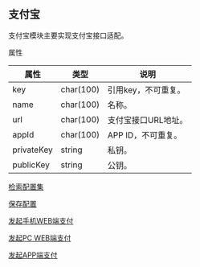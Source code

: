 ## 支付宝

支付宝模块主要实现支付宝接口适配。

属性

|属性|类型|说明|
|---|---|---|
|key|char(100)|引用key，不可重复。|
|name|char(100)|名称。|
|url|char(100)|支付宝接口URL地址。|
|appId|char(100)|APP ID，不可重复。|
|privateKey|string|私钥。|
|publicKey|string|公钥。|

[检索配置集](doc/query.md)

[保存配置](doc/save.md)

[发起手机WEB端支付](doc/quick-wap-pay.md)

[发起PC WEB端支付](doc/fast-instant-trade-pay.md)

[发起APP端支付](doc/quick-msecurity-pay.md)
